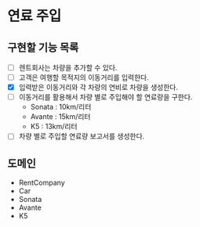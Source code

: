 # 연료 주입

## 구현할 기능 목록

- [ ] 렌트회사는 차량을 추가할 수 있다.
- [ ] 고객은 여행할 목적지의 이동거리를 입력한다.
- [x] 입력받은 이동거리와 각 차량의 연비로 차량을 생성한다.
- [ ] 이동거리를 활용해서 차량 별로 주입해야 할 연료량을 구한다.
    - Sonata : 10km/리터
    - Avante : 15km/리터
    - K5 : 13km/리터
- [ ] 차량 별로 주입할 연료량 보고서를 생성한다.

## 도메인
- RentCompany
- Car
- Sonata
- Avante
- K5
